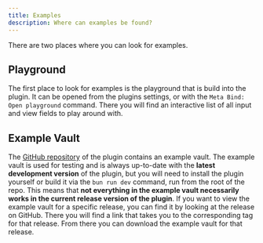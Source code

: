 ```yaml
---
title: Examples
description: Where can examples be found?
---
```


There are two places where you can look for examples.

## Playground

The first place to look for examples is the playground that is build into the plugin.
It can be opened from the plugins settings, or with the `Meta Bind: Open playground` command.
There you will find an interactive list of all input and view fields to play around with.

## Example Vault

The [GitHub repository](https://github.com/mProjectsCode/obsidian-meta-bind-plugin) of the plugin contains an example vault.
The example vault is used for testing and is always up-to-date with the **latest development version** of the plugin,
but you will need to install the plugin yourself or build it via the `bun run dev` command, run from the root of the repo.
This means that **not everything in the example vault necessarily works in the current release version of the plugin**.
If you want to view the example vault for a specific release, you can find it by looking at the release on GitHub.
There you will find a link that takes you to the corresponding tag for that release.
From there you can download the example vault for that release.
